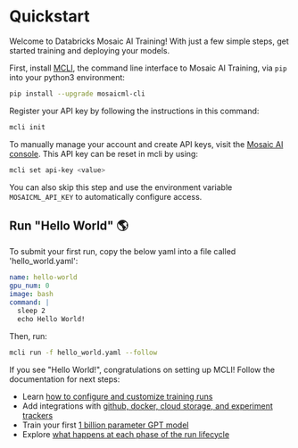 # Quickstart

Welcome to Databricks Mosaic AI Training! With just a few simple steps, get started training and deploying your models.

First, install [MCLI](https://mcli.docs.mosaicml.com), the command line interface to Mosaic AI Training, via `pip` into your python3 environment:

```bash
pip install --upgrade mosaicml-cli
```

Register your API key by following the instructions in this command:

```bash
mcli init
```

To manually manage your account and create API keys, visit the [Mosaic AI console](https://console.mosaicml.com). This API key can be reset in mcli by using:

```bash
mcli set api-key <value>
```

You can also skip this step and use the environment variable `MOSAICML_API_KEY` to automatically configure access.

## Run "Hello World" 🌎

To submit your first run, copy the below yaml into a file called 'hello_world.yaml':

```yaml
name: hello-world
gpu_num: 0
image: bash
command: |
  sleep 2
  echo Hello World!
```

Then, run:

```bash
mcli run -f hello_world.yaml --follow
```

If you see "Hello World!", congratulations on setting up MCLI!
Follow the documentation for next steps:

- Learn [how to configure and customize training runs](https://docs.mosaicml.com/projects/mcli/en/latest/training/yaml_schema.html)
- Add integrations with [github, docker, cloud storage, and experiment trackers](https://docs.mosaicml.com/projects/mcli/en/latest/resources/integrations/index.html)
- Train your first [1 billion parameter GPT model](https://docs.mosaicml.com/projects/mcli/en/latest/guides/first_llm.html)
- Explore [what happens at each phase of the run lifecycle](https://docs.mosaicml.com/projects/mcli/en/latest/training/run_lifecycle.html)